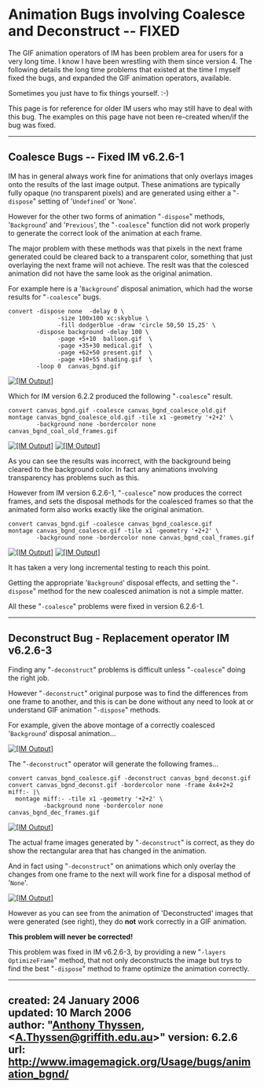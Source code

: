 # Animation Bugs involving Coalesce and Deconstruct -- FIXED

The GIF animation operators of IM has been problem area for users for a very long time.
I know I have been wrestling with them since version 4.
The following details the long time problems that existed at the time I myself fixed the bugs, and expanded the GIF animation operators, available.

Sometimes you just have to fix things yourself. :-)

This page is for reference for older IM users who may still have to deal with this bug.
The examples on this page have not been re-created when/if the bug was fixed.

------------------------------------------------------------------------

## Coalesce Bugs -- Fixed IM v6.2.6-1

IM has in general always work fine for animations that only overlays images onto the results of the last image output.
These animations are typically fully opaque (no transparent pixels) and are generated using either a "`-dispose`" setting of '`Undefined`' or '`None`'.

However for the other two forms of animation "`-dispose`" methods, '`Background`' and '`Previous`', the "`-coalesce`" function did not work properly to generate the correct look of the animation at each frame.

The major problem with these methods was that pixels in the next frame generated could be cleared back to a transparent color, something that just overlaying the next frame will not achieve.
The reslt was that the colesced animation did not have the same look as the original animation.

For example here is a '`Background`' disposal animation, which had the worse results for "`-coalesce`" bugs.

~~~
convert -dispose none  -delay 0 \
              -size 100x100 xc:skyblue \
              -fill dodgerblue -draw 'circle 50,50 15,25' \
        -dispose background -delay 100 \
              -page +5+10  balloon.gif  \
              -page +35+30 medical.gif  \
              -page +62+50 present.gif  \
              -page +10+55 shading.gif  \
        -loop 0  canvas_bgnd.gif
~~~


[![\[IM Output\]](canvas_bgnd.gif)](canvas_bgnd.gif)

Which for IM version 6.2.2 produced the following "`-coalesce`" result.

~~~
convert canvas_bgnd.gif -coalesce canvas_bgnd_coalesce_old.gif
montage canvas_bgnd_coalesce_old.gif -tile x1 -geometry '+2+2' \
        -background none -bordercolor none canvas_bgnd_coal_old_frames.gif
~~~


[![\[IM Output\]](canvas_bgnd_coalesce_old.gif)](canvas_bgnd_coalesce_old.gif)
[![\[IM Output\]](canvas_bgnd_coal_old_frames.gif)](canvas_bgnd_coal_old_frames.gif)

As you can see the results was incorrect, with the background being cleared to the background color.
In fact any animations involving transparency has problems such as this.

However from IM version 6.2.6-1, "`-coalesce`" now produces the correct frames, and sets the disposal methods for the coalesced frames so that the animated form also works exactly like the original animation.

~~~
convert canvas_bgnd.gif -coalesce canvas_bgnd_coalesce.gif
montage canvas_bgnd_coalesce.gif -tile x1 -geometry '+2+2' \
        -background none -bordercolor none canvas_bgnd_coal_frames.gif
~~~


[![\[IM Output\]](canvas_bgnd_coalesce.gif)](canvas_bgnd_coalesce.gif)
[![\[IM Output\]](canvas_bgnd_coal_frames.gif)](canvas_bgnd_coal_frames.gif)

It has taken a very long incremental testing to reach this point.

Getting the appropriate '`Background`' disposal effects, and setting the "`-dispose`" method for the new coalesced animation is not a simple matter.

All these "`-coalesce`" problems were fixed in version 6.2.6-1.

------------------------------------------------------------------------

## Deconstruct Bug - Replacement operator IM v6.2.6-3

Finding any "`-deconstruct`" problems is difficult unless "`-coalesce`" doing the right job.

However "`-deconstruct`" original purpose was to find the differences from one frame to another, and this is can be done without any need to look at or understand GIF animation "`-dispose`" methods.

For example, given the above montage of a correctly coalesced '`Background`' disposal animation...

[![\[IM Output\]](canvas_bgnd_coal_frames.gif)](canvas_bgnd_coal_frames.gif)

The "`-deconstruct`" operator will generate the following frames...

~~~
convert canvas_bgnd_coalesce.gif -deconstruct canvas_bgnd_deconst.gif
convert canvas_bgnd_deconst.gif -bordercolor none -frame 4x4+2+2 miff:- |\
  montage miff:- -tile x1 -geometry '+2+2' \
          -background none -bordercolor none canvas_bgnd_dec_frames.gif
~~~

[![\[IM Output\]](canvas_bgnd_dec_frames.gif)](canvas_bgnd_dec_frames.gif)

The actual frame images generated by "`-deconstruct`" is correct, as they do show the rectangular area that has changed in the animation.

And in fact using "`-deconstruct`" on animations which only overlay the changes from one frame to the next will work fine for a disposal method of '`None`'.

[![\[IM Output\]](canvas_bgnd_deconst.gif)](canvas_bgnd_deconst.gif)

However as you can see from the animation of 'Deconstructed' images that were generated (see right), they do **not** work correctly in a GIF animation.

**This problem will never be corrected!**

This problem was fixed in IM v6.2.6-3, by providing a new "`-layers OptimizeFrame`" method, that not only deconstructs the image but trys to find the best "`-dispose`" method to frame optimize the animation correctly.

---
created: 24 January 2006  
updated: 10 March 2006  
author: "[Anthony Thyssen](http://www.ict.griffith.edu.au/anthony/anthony.html), &lt;[A.Thyssen@griffith.edu.au](http://www.ict.griffith.edu.au/anthony/mail.shtml)&gt;"
version: 6.2.6
url: http://www.imagemagick.org/Usage/bugs/animation_bgnd/
---

